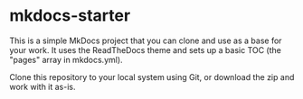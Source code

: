 # mkdocs-starter

This is a simple MkDocs project that you can clone and use as a base for your work. It uses the ReadTheDocs theme and sets up a basic
TOC (the "pages" array in mkdocs.yml).

Clone this repository to your local system using Git, or download the zip and work with it as-is.
